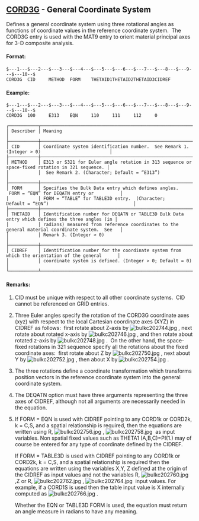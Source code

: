 ## [CORD3G](https://nexus.hexagon.com/documentationcenter/bundle/MSC_Nastran_2022.4/page/Nastran_Combined_Book/qrg/bulkc2/TOC.CORD3G.xhtml) - General Coordinate System

Defines a general coordinate system using three rotational angles as functions of coordinate values in the reference coordinate system.  The CORD3G entry is used with the MAT9 entry to orient material principal axes for 3-D composite analysis.

#### Format:

```nastran
$---1---$---2---$---3---$---4---$---5---$---6---$---7---$---8---$---9---$---10--$
CORD3G  CID     METHOD  FORM    THETAID1THETAID2THETAID3CIDREF                  
```

#### Example:

```nastran
$---1---$---2---$---3---$---4---$---5---$---6---$---7---$---8---$---9---$---10--$
CORD3G  100     E313    EQN     110     111     112     0                       
```

```text
┌───────────┬────────────────────────────────────────────────────────────────────────────────────────────────┐
│ Describer │ Meaning                                                                                        │
├───────────┼────────────────────────────────────────────────────────────────────────────────────────────────┤
│ CID       │ Coordinate system identification number.  See Remark 1. (Integer > 0)                          │
├───────────┼────────────────────────────────────────────────────────────────────────────────────────────────┤
│ METHOD    │ E313 or S321 for Euler angle rotation in 313 sequence or space-fixed rotation in 321 sequence. │
│           │  See Remark 2. (Character; Default = “E313”)                                                   │
├───────────┼────────────────────────────────────────────────────────────────────────────────────────────────┤
│ FORM      │ Specifies the Bulk Data entry which defines angles.  FORM = “EQN” for DEQATN entry or          │
│           │ FORM = “TABLE” for TABLE3D entry.  (Character; Default = “EQN”)                                │
├───────────┼────────────────────────────────────────────────────────────────────────────────────────────────┤
│ THETAID   │ Identification number for DEQATN or TABLE3D Bulk Data entry which defines the three angles (in │
│           │ radians) measured from reference coordinates to the general material coordinate system.  See   │
│           │ Remark 3. (Integer > 0)                                                                        │
├───────────┼────────────────────────────────────────────────────────────────────────────────────────────────┤
│ CIDREF    │ Identification number for the coordinate system from which the orientation of the general      │
│           │ coordinate system is defined. (Integer > 0; Default = 0)                                       │
└───────────┴────────────────────────────────────────────────────────────────────────────────────────────────┘
```

#### Remarks:

1. CID must be unique with respect to all other coordinate systems.  CID cannot be referenced on GRID entries.
2. Three Euler angles specify the rotation of the CORD3G coordinate axes (xyz) with respect to the local Cartesian coordinate axes (XYZ) in CIDREF as follows:  first rotate about Z-axis by  ![bulkc202744.jpg](https://help-be.hexagonmi.com/bundle/MSC_Nastran_2022.4/page/Nastran_Combined_Book/qrg/bulkc2/../../../assets/bulkc202744.jpg?_LANG=enus) , next rotate about rotated x-axis by  ![bulkc202746.jpg](https://help-be.hexagonmi.com/bundle/MSC_Nastran_2022.4/page/Nastran_Combined_Book/qrg/bulkc2/../../../assets/bulkc202746.jpg?_LANG=enus) , and then rotate about rotated z-axis by  ![bulkc202748.jpg](https://help-be.hexagonmi.com/bundle/MSC_Nastran_2022.4/page/Nastran_Combined_Book/qrg/bulkc2/../../../assets/bulkc202748.jpg?_LANG=enus) .  On the other hand, the space-fixed rotations in 321 sequence specify all the rotations about the fixed coordinate axes:  first rotate about Z by  ![bulkc202750.jpg](https://help-be.hexagonmi.com/bundle/MSC_Nastran_2022.4/page/Nastran_Combined_Book/qrg/bulkc2/../../../assets/bulkc202750.jpg?_LANG=enus) , next about Y by  ![bulkc202752.jpg](https://help-be.hexagonmi.com/bundle/MSC_Nastran_2022.4/page/Nastran_Combined_Book/qrg/bulkc2/../../../assets/bulkc202752.jpg?_LANG=enus) , then about X by  ![bulkc202754.jpg](https://help-be.hexagonmi.com/bundle/MSC_Nastran_2022.4/page/Nastran_Combined_Book/qrg/bulkc2/../../../assets/bulkc202754.jpg?_LANG=enus) .
3. The three rotations define a coordinate transformation which transforms position vectors in the reference coordinate system into the general coordinate system.
4. The DEQATN option must have three arguments representing the three axes of CIDREF, although not all arguments are necessarily needed in the equation.
5. If FORM = EQN is used with CIDREF pointing to any CORD1k or CORD2k, k = C,S, and a spatial relationship is required, then the equations are written using R, ![bulkc202756.jpg](https://help-be.hexagonmi.com/bundle/MSC_Nastran_2022.4/page/Nastran_Combined_Book/qrg/bulkc2/../../../assets/bulkc202756.jpg?_LANG=enus) , ![bulkc202758.jpg](https://help-be.hexagonmi.com/bundle/MSC_Nastran_2022.4/page/Nastran_Combined_Book/qrg/bulkc2/../../../assets/bulkc202758.jpg?_LANG=enus)  as input variables. Non spatial fixed values such as THETA1 (A,B,C)=PI(1.) may of course be entered for any type of coordinate defined by the CIDREF.

     If FORM = TABLE3D is used with CIDREF pointing to any CORD1k or CORD2k, k = C,S, and a spatial relationship is required then the equations are written using the variables X,Y, Z defined at the origin of the CIDREF as input values and not the variables R, ![bulkc202760.jpg](https://help-be.hexagonmi.com/bundle/MSC_Nastran_2022.4/page/Nastran_Combined_Book/qrg/bulkc2/../../../assets/bulkc202760.jpg?_LANG=enus) ,Z or R, ![bulkc202762.jpg](https://help-be.hexagonmi.com/bundle/MSC_Nastran_2022.4/page/Nastran_Combined_Book/qrg/bulkc2/../../../assets/bulkc202762.jpg?_LANG=enus) , ![bulkc202764.jpg](https://help-be.hexagonmi.com/bundle/MSC_Nastran_2022.4/page/Nastran_Combined_Book/qrg/bulkc2/../../../assets/bulkc202764.jpg?_LANG=enus)  input values. For example, if a CORD1S is used then the table input value is X internally computed as  ![bulkc202766.jpg](https://help-be.hexagonmi.com/bundle/MSC_Nastran_2022.4/page/Nastran_Combined_Book/qrg/bulkc2/../../../assets/bulkc202766.jpg?_LANG=enus) .

     Whether the EQN or TABLE3D FORM is used, the equation must return an angle measure in radians to have any meaning.
